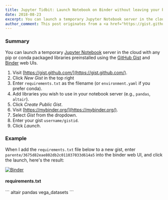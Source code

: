 ```yaml
---
title: Jupyter Tidbit: Launch Notebook on Binder without leaving your browser
date: 2018-08-23
excerpt: You can launch a temporary Jupyter Notebook server in the cloud with any pip or conda packaged libraries preinstalled using the GitHub Gist and Binder web UIs.
author_comment: This post originates from a <a href="https://gist.github.com/parente/3675d82eae802db2c011037033d614a5">gist</a> that supports comments, forks, and execution in <a href="https://mybinder.org/v2/gist/parente/3675d82eae802db2c011037033d614a5/master">binder</a>.
---
```


### Summary

You can launch a temporary [Jupyter Notebook](https://github.com/jupyter/notebook) server in the cloud with any pip or conda packaged libraries preinstalled using the [GitHub Gist](https://gist.github.com) and [Binder](https://mybinder.org) web UIs.

1. Visit [https://gist.github.com/](https://gist.github.com/).
2. Click _New Gist_ in the top right
3. Enter `requirements.txt` as the filename (or `environment.yaml` if you prefer conda).
4. Add libraries you wish to use in your notebook server (e.g., `pandas`, `altair`).
5. Click _Create Public Gist_.
6. Visit [https://mybinder.org/](https://mybinder.org/).
7. Select _Gist_ from the dropdown.
8. Enter your gist `username/gistid`.
9. Click _Launch_.

### Example

When I add the `requirements.txt` file below to a new gist, enter `parente/3675d82eae802db2c011037033d614a5` into the binder web UI, and click the launch, here's the result:

[![Binder](https://mybinder.org/badge.svg)](https://mybinder.org/v2/gist/parente/3675d82eae802db2c011037033d614a5/master)

<h4 class="embedFilename"><i class="fa fa-file" aria-hidden="true"></i> requirements.txt</h4>
```
altair
pandas
vega_datasets
```
